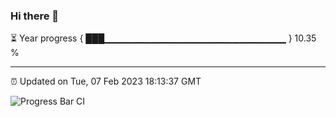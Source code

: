 ### Hi there 👋

⏳ Year progress { ███▁▁▁▁▁▁▁▁▁▁▁▁▁▁▁▁▁▁▁▁▁▁▁▁▁▁▁ } 10.35 %

---

⏰ Updated on Tue, 07 Feb 2023 18:13:37 GMT

![Progress Bar CI](https://github.com/liununu/liununu/workflows/Progress%20Bar%20CI/badge.svg)
